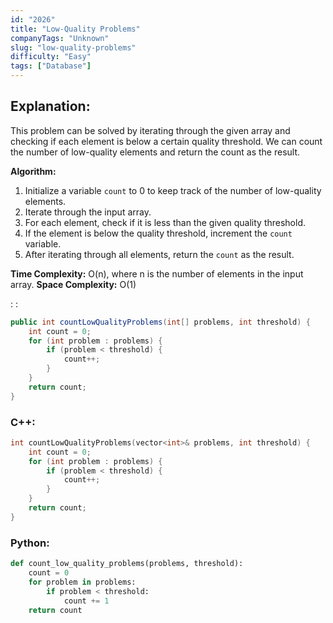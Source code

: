 ```yaml
---
id: "2026"
title: "Low-Quality Problems"
companyTags: "Unknown"
slug: "low-quality-problems"
difficulty: "Easy"
tags: ["Database"]
---
```


## Explanation:
This problem can be solved by iterating through the given array and checking if each element is below a certain quality threshold. We can count the number of low-quality elements and return the count as the result.

**Algorithm:**
1. Initialize a variable `count` to 0 to keep track of the number of low-quality elements.
2. Iterate through the input array.
3. For each element, check if it is less than the given quality threshold.
4. If the element is below the quality threshold, increment the `count` variable.
5. After iterating through all elements, return the `count` as the result.

**Time Complexity:** O(n), where n is the number of elements in the input array.
**Space Complexity:** O(1)

:
:
```java
public int countLowQualityProblems(int[] problems, int threshold) {
    int count = 0;
    for (int problem : problems) {
        if (problem < threshold) {
            count++;
        }
    }
    return count;
}
```

### C++:
```cpp
int countLowQualityProblems(vector<int>& problems, int threshold) {
    int count = 0;
    for (int problem : problems) {
        if (problem < threshold) {
            count++;
        }
    }
    return count;
}
```

### Python:
```python
def count_low_quality_problems(problems, threshold):
    count = 0
    for problem in problems:
        if problem < threshold:
            count += 1
    return count
```